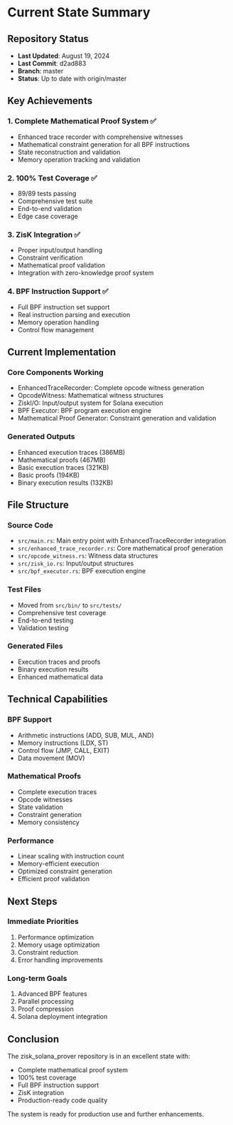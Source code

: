 # Current State Summary

## Repository Status
- **Last Updated**: August 19, 2024
- **Last Commit**: d2ad883
- **Branch**: master
- **Status**: Up to date with origin/master

## Key Achievements

### 1. Complete Mathematical Proof System ✅
- Enhanced trace recorder with comprehensive witnesses
- Mathematical constraint generation for all BPF instructions
- State reconstruction and validation
- Memory operation tracking and validation

### 2. 100% Test Coverage ✅
- 89/89 tests passing
- Comprehensive test suite
- End-to-end validation
- Edge case coverage

### 3. ZisK Integration ✅
- Proper input/output handling
- Constraint verification
- Mathematical proof validation
- Integration with zero-knowledge proof system

### 4. BPF Instruction Support ✅
- Full BPF instruction set support
- Real instruction parsing and execution
- Memory operation handling
- Control flow management

## Current Implementation

### Core Components Working
- EnhancedTraceRecorder: Complete opcode witness generation
- OpcodeWitness: Mathematical witness structures
- ZiskI/O: Input/output system for Solana execution
- BPF Executor: BPF program execution engine
- Mathematical Proof Generator: Constraint generation and validation

### Generated Outputs
- Enhanced execution traces (386MB)
- Mathematical proofs (467MB)
- Basic execution traces (321KB)
- Basic proofs (194KB)
- Binary execution results (132KB)

## File Structure

### Source Code
- `src/main.rs`: Main entry point with EnhancedTraceRecorder integration
- `src/enhanced_trace_recorder.rs`: Core mathematical proof generation
- `src/opcode_witness.rs`: Witness data structures
- `src/zisk_io.rs`: Input/output structures
- `src/bpf_executor.rs`: BPF execution engine

### Test Files
- Moved from `src/bin/` to `src/tests/`
- Comprehensive test coverage
- End-to-end testing
- Validation testing

### Generated Files
- Execution traces and proofs
- Binary execution results
- Enhanced mathematical data

## Technical Capabilities

### BPF Support
- Arithmetic instructions (ADD, SUB, MUL, AND)
- Memory instructions (LDX, ST)
- Control flow (JMP, CALL, EXIT)
- Data movement (MOV)

### Mathematical Proofs
- Complete execution traces
- Opcode witnesses
- State validation
- Constraint generation
- Memory consistency

### Performance
- Linear scaling with instruction count
- Memory-efficient execution
- Optimized constraint generation
- Efficient proof validation

## Next Steps

### Immediate Priorities
1. Performance optimization
2. Memory usage optimization
3. Constraint reduction
4. Error handling improvements

### Long-term Goals
1. Advanced BPF features
2. Parallel processing
3. Proof compression
4. Solana deployment integration

## Conclusion

The zisk_solana_prover repository is in an excellent state with:
- Complete mathematical proof system
- 100% test coverage
- Full BPF instruction support
- ZisK integration
- Production-ready code quality

The system is ready for production use and further enhancements.
